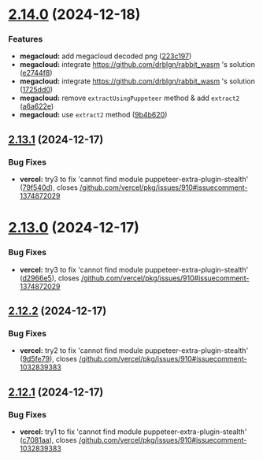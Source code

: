 # [2.14.0](https://github.com/ghoshRitesh12/aniwatch/compare/v2.13.1...v2.14.0) (2024-12-18)


### Features

* **megacloud:** add megacloud decoded png ([223c197](https://github.com/ghoshRitesh12/aniwatch/commit/223c197d8467b8e3605be5b69f02883b5c20d98d))
* **megacloud:** integrate https://github.com/drblgn/rabbit_wasm 's solution ([e2744f8](https://github.com/ghoshRitesh12/aniwatch/commit/e2744f8fe7107f2395a826802d89dd3488d3369f))
* **megacloud:** integrate https://github.com/drblgn/rabbit_wasm 's solution ([1725dd0](https://github.com/ghoshRitesh12/aniwatch/commit/1725dd04ce479b6a3bdc3ef9ffe3a6bf4ffa26c1))
* **megacloud:** remove `extractUsingPuppeteer` method & add `extract2` ([a6a622e](https://github.com/ghoshRitesh12/aniwatch/commit/a6a622e0cdbadcb80cd96abd12e04f9b71039728))
* **megacloud:** use `extract2` method ([9b4b620](https://github.com/ghoshRitesh12/aniwatch/commit/9b4b6206218ae712966ea25eea2c4596197888e5))



## [2.13.1](https://github.com/ghoshRitesh12/aniwatch/compare/v2.13.0...v2.13.1) (2024-12-17)


### Bug Fixes

* **vercel:** try3 to fix 'cannot find module puppeteer-extra-plugin-stealth' ([79f540d](https://github.com/ghoshRitesh12/aniwatch/commit/79f540d719c2ee8398f338f2e0d6aa10315e73ea)), closes [/github.com/vercel/pkg/issues/910#issuecomment-1374872029](https://github.com//github.com/vercel/pkg/issues/910/issues/issuecomment-1374872029)



# [2.13.0](https://github.com/ghoshRitesh12/aniwatch/compare/v2.12.2...v2.13.0) (2024-12-17)


### Bug Fixes

* **vercel:** try3 to fix 'cannot find module puppeteer-extra-plugin-stealth' ([d2966e5](https://github.com/ghoshRitesh12/aniwatch/commit/d2966e5e5d3509ff7108cf4a2136ccf7846c1427)), closes [/github.com/vercel/pkg/issues/910#issuecomment-1374872029](https://github.com//github.com/vercel/pkg/issues/910/issues/issuecomment-1374872029)



## [2.12.2](https://github.com/ghoshRitesh12/aniwatch/compare/v2.12.1...v2.12.2) (2024-12-17)


### Bug Fixes

* **vercel:** try2 to fix 'cannot find module puppeteer-extra-plugin-stealth' ([9d5fe79](https://github.com/ghoshRitesh12/aniwatch/commit/9d5fe795475a4405bd072d44e5de9f013e3b13a8)), closes [/github.com/vercel/pkg/issues/910#issuecomment-1032839383](https://github.com//github.com/vercel/pkg/issues/910/issues/issuecomment-1032839383)



## [2.12.1](https://github.com/ghoshRitesh12/aniwatch/compare/v2.12.0...v2.12.1) (2024-12-17)


### Bug Fixes

* **vercel:** try1 to fix 'cannot find module puppeteer-extra-plugin-stealth' ([c7081aa](https://github.com/ghoshRitesh12/aniwatch/commit/c7081aa5b9cf3fe50065cfdabba71dd198bdc2e4)), closes [/github.com/vercel/pkg/issues/910#issuecomment-1032839383](https://github.com//github.com/vercel/pkg/issues/910/issues/issuecomment-1032839383)



